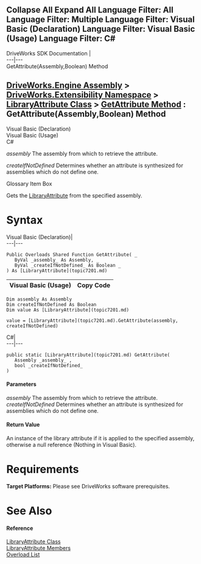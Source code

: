 Collapse All Expand All Language Filter: All  Language Filter: Multiple  Language Filter: Visual Basic (Declaration) Language Filter: Visual Basic (Usage) Language Filter: C#  
---  
DriveWorks SDK Documentation  |   
---|---  
GetAttribute(Assembly,Boolean) Method   
  
[DriveWorks.Engine Assembly](topic2156.md) > [DriveWorks.Extensibility Namespace](topic7150.md) > [LibraryAttribute Class](topic7201.md) > [GetAttribute Method](topic7214.md) : GetAttribute(Assembly,Boolean) Method  
---  
  
Visual Basic (Declaration)    
Visual Basic (Usage)    
C# 

_assembly_
    The assembly from which to retrieve the attribute.

_createIfNotDefined_
    Determines whether an attribute is synthesized for assemblies which do not define one.

Glossary Item Box

Gets the [LibraryAttribute](topic7201.md) from the specified assembly. 

# Syntax

Visual Basic (Declaration)|   
---|---  
      
    
    Public Overloads Shared Function GetAttribute( _
       ByVal _assembly_ As Assembly, _
       ByVal _createIfNotDefined_ As Boolean _
    ) As [LibraryAttribute](topic7201.md)  
  
Visual Basic (Usage)| Copy Code  
---|---  
      
    
    Dim assembly As Assembly
    Dim createIfNotDefined As Boolean
    Dim value As [LibraryAttribute](topic7201.md)
     
    value = [LibraryAttribute](topic7201.md).GetAttribute(assembly, createIfNotDefined)  
  
C#|   
---|---  
      
    
    public static [LibraryAttribute](topic7201.md) GetAttribute( 
       Assembly _assembly_ ,
       bool _createIfNotDefined_
    )  
  
#### Parameters

 _assembly_
    The assembly from which to retrieve the attribute.
_createIfNotDefined_
    Determines whether an attribute is synthesized for assemblies which do not define one.

#### Return Value

An instance of the library attribute if it is applied to the specified assembly, otherwise a null reference (Nothing in Visual Basic).

# Requirements

**Target Platforms:** Please see DriveWorks software prerequisites.

# See Also

#### Reference

[LibraryAttribute Class](topic7201.md)   
[LibraryAttribute Members](topic7202.md)   
[Overload List](topic7214.md)


